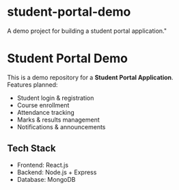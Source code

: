 # student-portal-demo
A demo project for building a student portal application."
# Student Portal Demo

This is a demo repository for a **Student Portal Application**.  
Features planned:
- Student login & registration
- Course enrollment
- Attendance tracking
- Marks & results management
- Notifications & announcements

## Tech Stack
- Frontend: React.js
- Backend: Node.js + Express
- Database: MongoDB
